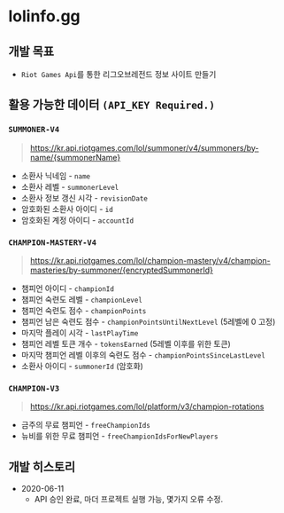 
# lolinfo.gg

## 개발 목표

- `Riot Games Api`를 통한 리그오브레전드 정보 사이트 만들기

## 활용 가능한 데이터 `(API_KEY Required.)`

### `SUMMONER-V4`

> https://kr.api.riotgames.com/lol/summoner/v4/summoners/by-name/{summonerName}

- 소환사 닉네임 - `name`
- 소환사 레벨 - `summonerLevel`
- 소환사 정보 갱신 시각 - `revisionDate`
- 암호화된 소환사 아이디 - `id`
- 암호화된 계정 아이디 - `accountId`

### `CHAMPION-MASTERY-V4`

> https://kr.api.riotgames.com/lol/champion-mastery/v4/champion-masteries/by-summoner/{encryptedSummonerId}

- 챔피언 아이디 - `championId`
- 챔피언 숙련도 레벨 - `championLevel`
- 챔피언 숙련도 점수 - `championPoints`
- 챔피언 남은 숙련도 점수 - `championPointsUntilNextLevel` (5레벨에 0 고정)
- 마지막 플레이 시각 - `lastPlayTime`
- 챔피언 레벨 토큰 개수 - `tokensEarned` (5레벨 이후를 위한 토큰)
- 마지막 챔피언 레벨 이후의 숙련도 점수 - `championPointsSinceLastLevel`
- 소환사 아이디 - `summonerId` (암호화)

### `CHAMPION-V3`

> https://kr.api.riotgames.com/lol/platform/v3/champion-rotations

- 금주의 무료 챔피언 - `freeChampionIds`
- 뉴비를 위한 무료 챔피언 - `freeChampionIdsForNewPlayers`

## 개발 히스토리 
- 2020-06-11
  - API 승인 완료, 마더 프로젝트 실행 가능, 몇가지 오류 수정.